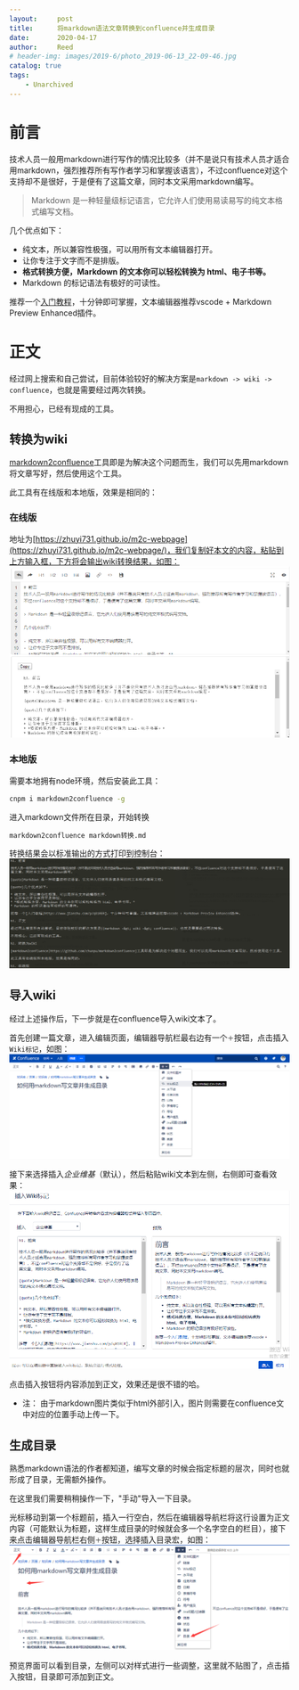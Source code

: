 ```yaml
---
layout:     post
title:      将markdown语法文章转换到confluence并生成目录
date:       2020-04-17
author:     Reed
# header-img: images/2019-6/photo_2019-06-13_22-09-46.jpg
catalog: true
tags:
    - Unarchived
---
```


# 前言
技术人员一般用markdown进行写作的情况比较多（并不是说只有技术人员才适合用markdown，强烈推荐所有写作者学习和掌握该语言），不过confluence对这个支持却不是很好，于是便有了这篇文章，同时本文采用markdown编写。

> Markdown 是一种轻量级标记语言，它允许人们使用易读易写的纯文本格式编写文档。

几个优点如下：

- 纯文本，所以兼容性极强，可以用所有文本编辑器打开。
- 让你专注于文字而不是排版。
- **格式转换方便，Markdown 的文本你可以轻松转换为 html、电子书等。** 
- Markdown 的标记语法有极好的可读性。

推荐一个[入门教程](https://www.jianshu.com/p/q81RER)，十分钟即可掌握，文本编辑器推荐vscode + Markdown Preview Enhanced插件。

# 正文
经过网上搜索和自己尝试，目前体验较好的解决方案是`markdown -> wiki -> confluence`，也就是需要经过两次转换。

不用担心，已经有现成的工具。
## 转换为wiki
[markdown2confluence](https://github.com/chunpu/markdown2confluence)工具即是为解决这个问题而生，我们可以先用markdown将文章写好，然后使用这个工具。

此工具有在线版和本地版，效果是相同的：
### 在线版
地址为[https://zhuyi731.github.io/m2c-webpage](https://zhuyi731.github.io/m2c-webpage/)，我们复制好本文的内容，粘贴到上方输入框，下方将会输出wiki转换结果，如图：
![](/images/2020-4/141334.png)

### 本地版
需要本地拥有node环境，然后安装此工具：
``` sh
cnpm i markdown2confluence -g
```
进入markdown文件所在目录，开始转换
```
markdown2confluence markdown转换.md
```
转换结果会以标准输出的方式打印到控制台：
![](/images/2020-4/141802.png)
## 导入wiki
经过上述操作后，下一步就是在confluence导入wiki文本了。

首先创建一篇文章，进入编辑页面，编辑器导航栏最右边有一个`＋`按钮，点击插入`Wiki标记`，如图：
![](/images/2020-4/142246.png)

接下来选择插入*企业维基*（默认），然后粘贴wiki文本到左侧，右侧即可查看效果：
![](/images/2020-4/17142525.png)

点击插入按钮将内容添加到正文，效果还是很不错的哈。

- 注： 由于markdown图片类似于html外部引入，图片则需要在confluence文中对应的位置手动上传一下。
## 生成目录
熟悉markdown语法的作者都知道，编写文章的时候会指定标题的层次，同时也就形成了目录，无需额外操作。

在这里我们需要稍稍操作一下，"手动"导入一下目录。

光标移动到第一个标题前，插入一行空白，然后在编辑器导航栏将这行设置为正文内容（可能默认为标题，这样生成目录的时候就会多一个名字空白的栏目），接下来点击编辑器导航栏右侧`＋`按钮，选择插入目录宏，如图：
![](/images/2020-4/7143556.png)

预览界面可以看到目录，左侧可以对样式进行一些调整，这里就不贴图了，点击插入按钮，目录即可添加到正文。
